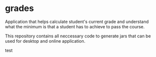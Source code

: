 # grades
Application that helps calculate student's current grade and understand what the minimum is that a student has to achieve to pass the course. 

This repository contains all neccessary code to generate jars that can be used for desktop and online application.

test
